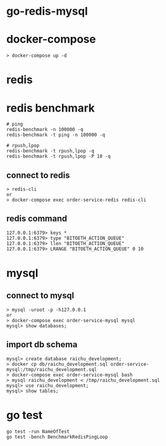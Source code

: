 # go-redis-mysql

# docker-compose
```
> docker-compose up -d
```

# redis

# redis benchmark
```
# ping
redis-benchmark -n 100000 -q
redis-benchmark -t ping -n 100000 -q

# rpush,lpop
redis-benchmark -t rpush,lpop -q
redis-benchmark -t rpush,lpop -P 10 -q
```

## connect to redis
```
> redis-cli
or
> docker-compose exec order-service-redis redis-cli
```

## redis command
```
127.0.0.1:6379> keys *
127.0.0.1:6379> type "BITOETH_ACTION_QUEUE"
127.0.0.1:6379> llen "BITOETH_ACTION_QUEUE"
127.0.0.1:6379> LRANGE "BITOETH_ACTION_QUEUE" 0 10
```

# mysql

## connect to mysql
```
> mysql -uroot -p -h127.0.0.1
or
> docker-compose exec order-service-mysql mysql
mysql> show databases;
```

## import db schema
```
mysql> create database raichu_development;
> docker cp db/raichu_development.sql order-service-mysql:/tmp/raichu_development.sql
> docker-compose exec order-service-mysql bash
> mysql raichu_development < /tmp/raichu_development.sql
mysql> use raichu_development;
mysql> show tables;
```

# go test
```
go test -run NameOfTest
go test -bench BenchmarkRedisPingLoop
```

